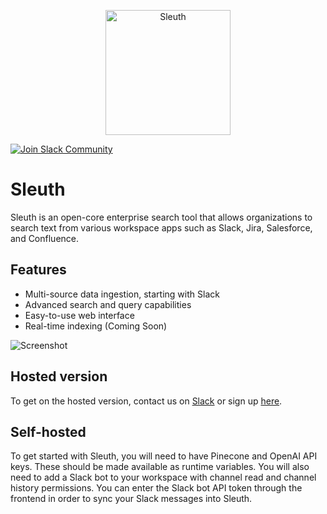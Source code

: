 <p align="center">
 <img height="200" alt="Sleuth" src="https://github.com/getsleuth/Sleuth/blob/main/logo.png?raw=true" />
</p>
<p align="center">
 
  <a href='https://join.slack.com/t/sleuthworld/shared_invite/zt-1n3iw8via-9y1mP3tJ3~Zy6GT5sZNwOg'><img alt="Join Slack Community" src="https://img.shields.io/badge/slack%20community-join-blue"/></a>

</p>

# Sleuth

Sleuth is an open-core enterprise search tool that allows organizations to search text from various workspace apps such as Slack, Jira, Salesforce, and Confluence.

## Features
- Multi-source data ingestion, starting with Slack
- Advanced search and query capabilities
- Easy-to-use web interface
- Real-time indexing (Coming Soon)

![Screenshot](https://github.com/getsleuth/Sleuth/blob/main/screenshot.png?raw=true)

## Hosted version
To get on the hosted version, contact us on [Slack](https://join.slack.com/t/sleuthworld/shared_invite/zt-1n3iw8via-9y1mP3tJ3~Zy6GT5sZNwOg) or sign up [here](https://www.getsleuth.xyz).

## Self-hosted
To get started with Sleuth, you will need to have Pinecone and OpenAI API keys. These should be made available as runtime variables. You will also need to add a Slack bot to your workspace with channel read and channel history permissions. You can enter the Slack bot API token through the frontend in order to sync your Slack messages into Sleuth.
